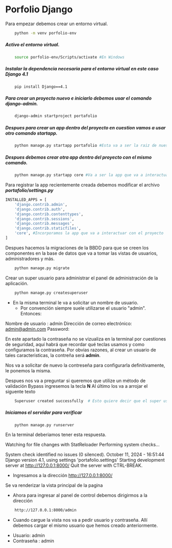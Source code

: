 # Porfolio Django

Para empezar debemos crear un entorno virtual.
```bash
    python -m venv porfolio-env
```
##### Activo el entorno virtual.

```bash
    source porfolio-env/Scripts/activate #En Windows
```

##### Instalar la dependencia necesaria para el entorno virtual en este caso Django 4.1

```bash
    pip install Django==4.1
```

##### Para crear un proyecto nuevo e iniciarlo debemos usar el comando django-admin.

```bash
    django-admin startproject portafolio
```

##### Despues para crear un app dentro del proyecto en cuestion vamos a usar otro comando startapp.

```bash
    python manage.py startapp portafolio #Esta va a ser la raiz de nuestro proyecto
```

##### Despues debemos crear otra app dentro del proyecto con el mismo comando.

```bash
    python manage.py startapp core #Va a ser la app que va a interactuar con el proyecto.
```

Para registrar la app recientemente creada debemos modificar el archivo ***portafolio/settings.py***


```bash
INSTALLED_APPS = [
    'django.contrib.admin',
    'django.contrib.auth',
    'django.contrib.contenttypes',
    'django.contrib.sessions',
    'django.contrib.messages',
    'django.contrib.staticfiles',
    'core', #Incorporamos la app que va a interactuar con el proyecto
]
```

Despues hacemos la migraciones de la BBDD para que se creen los componentes en la base de datos que va a tomar las vistas de usuarios, administradores y más.

```bash
    python manage.py migrate 
```

Crear un super usuario para administrar el panel de administración de la aplicación.

```bash
    python manage.py createsuperuser
```
- En la misma terminal le va a solicitar un nombre de usuario.
  * Por convención siempre suele utilizarse el usuario "admin".
Entonces:

Nombre de usuario : admin
Dirección de correo electrónico: admin@admin.com
Password:

En este apartado la contraseña no se vizualiza en la terminal por cuestiones de seguridad, aquí habrá que recordar qué teclas usamos y como configuramos la contraseña. Por obvias razones, al crear un usuario de tales caracteristicas, la contreña será **admin**. 

Nos va a solicitar de nuevo la contreseña para configurarla definitivamente, le ponemos la misma.

Despues nos va a preguntar si queremos que utilize un método de validación Bypass ingresemos la tecla **N**
Al último los va a arrojar el siguente texto

```bash
    Superuser created successfully  # Esto quiere decir que el super usuario se a creado de manera éxitosa.
```

##### Iniciamos el servidor para verificar

```bash
    python manage.py runserver
```
En la terminal deberiamos tener esta respuesta.

Watching for file changes with StatReloader
Performing system checks...

System check identified no issues (0 silenced).
October 11, 2024 - 16:51:44
Django version 4.1, using settings 'portafolio.settings'
Starting development server at http://127.0.0.1:8000/
Quit the server with CTRL-BREAK.

* Ingresamos a la dirección http://127.0.0.1:8000/

Se va renderizar la vista principal de la pagina

* Ahora para ingresar al panel de control debemos dirigirmos a la dirección

```bash
    http://127.0.0.1:8000/admin
```

* Cuando cargue la vista nos va a pedir usuario y contraseña. Allí debemos cargar el mismo usuario que hemos creado anteriormente. 

 - Usuario: admin
 - Contraseña : admin